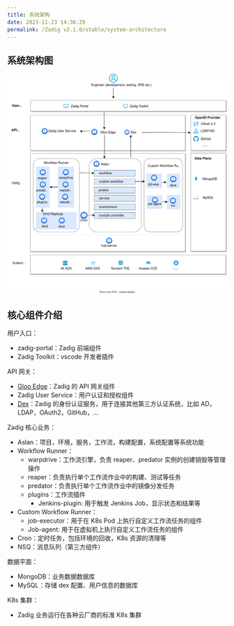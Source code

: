 ```yaml
---
title: 系统架构
date: 2023-11-23 14:36:29
permalink: /Zadig v2.1.0/stable/system-architecture
---
```


## 系统架构图

![Architecture_diagram](../../_images/Zadig-System-Architecture.svg)

## 核心组件介绍
用户入口：
- zadig-portal：Zadig 前端组件
- Zadig Toolkit：vscode 开发者插件

API 网关：
- [Gloo Edge](https://github.com/solo-io/gloo)：Zadig 的 API 网关组件
- Zadig User Service：用户认证和授权组件
- [Dex](https://github.com/dexidp/dex)：Zadig 的身份认证服务，用于连接其他第三方认证系统，比如 AD，LDAP，OAuth2，GitHub，...

Zadig 核心业务：
- Aslan：项目，环境，服务，工作流，构建配置，系统配置等系统功能
- Workflow Runner：
  - warpdrive：工作流引擎，负责 reaper、predator 实例的创建销毁等管理操作
  - reaper：负责执行单个工作流作业中的构建、测试等任务
  - predator：负责执行单个工作流作业中的镜像分发任务
  - plugins：工作流插件
    - Jenkins-plugin: 用于触发 Jenkins Job，显示状态和结果等
- Custom Workflow Runner：
  - job-executor：用于在 K8s Pod 上执行自定义工作流任务的组件
  - Job-agent: 用于在虚拟机上执行自定义工作流任务的组件
- Cron：定时任务，包括环境的回收，K8s 资源的清理等
- NSQ：消息队列（第三方组件）

数据平面：
- MongoDB：业务数据数据库
- MySQL：存储 dex 配置、用户信息的数据库

K8s 集群：
- Zadig 业务运行在各种云厂商的标准 K8s 集群
